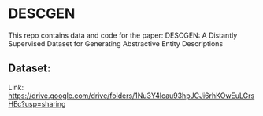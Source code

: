 # DESCGEN
This repo contains data and code for the paper: DESCGEN: A Distantly Supervised Dataset for Generating Abstractive Entity Descriptions

## Dataset: 
Link: https://drive.google.com/drive/folders/1Nu3Y4lcau93hpJCJi6rhKOwEuLGrsHEc?usp=sharing
